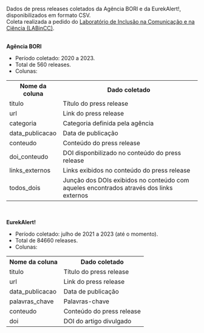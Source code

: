 Dados de press releases coletados da Agência BORI e da EurekAlert!, disponibilizados em formato CSV.<br>
Coleta realizada a pedido do <a href="https://labincc.labjor.unicamp.br/">Laboratório de Inclusão na Comunicação e na Ciência (LABinCC)</a>.
<br><br>

<b>Agência BORI</b>
<ul>
  <li>Período coletado: 2020 a 2023.</li>
  <li>Total de 560 releases.</li>
  <li>Colunas:</li>
</ul>
  <table>
              <tr><th>Nome da coluna</th><th>Dado coletado</th></tr>
              <tr><td>titulo</td><td>Título do press release</td></tr>
              <tr><td>url</td><td>Link do press release</td></tr>
              <tr><td>categoria</td><td>Categoria definida pela agência</td></tr>
              <tr><td>data_publicacao</td><td>Data de publicação</td></tr>
              <tr><td>conteudo</td><td>Conteúdo do press release</td></tr>
              <tr><td>doi_conteudo</td><td>DOI disponbilizado no conteúdo do press release</td></tr>
              <tr><td>links_externos</td><td>Links exibidos no conteúdo do press release</td></tr>
              <tr><td>todos_dois</td><td>Junção dos DOIs exibidos no conteúdo com aqueles encontrados através dos links externos</td></tr>
</table>
<br>

<b>EurekAlert!</b>
<ul>
  <li>Período coletado: julho de 2021 a 2023 (até o momento).</li>
  <li>Total de 84660 releases.</li>
  <li>Colunas:</li>
</ul>
  <table>
            <tr>
                        <th>Nome da coluna</th>
                        <th>Dado coletado</th>
            </tr>
            <tr>
                        <td>titulo</td>
                        <td>Título do press release</td>
            </tr>
            <tr>
                        <td>url</td>
                        <td>Link do press release</td>
            </tr>
            <tr>
                        <td>data_publicacao</td>
                        <td>Data de publicação</td>
            </tr>
            <tr>
                        <td>palavras_chave</td>
                        <td>Palavras-chave</td>
            </tr>
            <tr>
                        <td>conteudo</td>
                        <td>Conteúdo do press release</td>
            </tr>
            <tr>
                        <td>doi</td>
                        <td>DOI do artigo divulgado</td>
            </tr>
</table>
